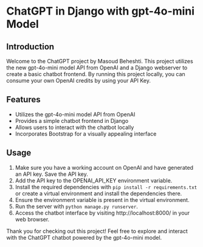 # ChatGPT in Django with gpt-4o-mini Model

## Introduction

Welcome to the ChatGPT project by Masoud Beheshti. This project utilizes the new gpt-4o-mini model API from OpenAI and a Django webserver to create a basic chatbot frontend. By running this project locally, you can consume your own OpenAI credits by using your API Key.

## Features

- Utilizes the gpt-4o-mini model API from OpenAI
- Provides a simple chatbot frontend in Django
- Allows users to interact with the chatbot locally
- Incorporates Bootstrap for a visually appealing interface

## Usage

1. Make sure you have a working account on OpenAI and have generated an API key. Save the API key.
2. Add the API key to the OPENAI_API_KEY environment variable.
3. Install the required dependencies with `pip install -r requirements.txt` or create a virtual environment and install the dependencies there.
4. Ensure the environment variable is present in the virtual environment.
5. Run the server with `python manage.py runserver`.
6. Access the chatbot interface by visiting http://localhost:8000/ in your web browser.

Thank you for checking out this project! Feel free to explore and interact with the ChatGPT chatbot powered by the gpt-4o-mini model.